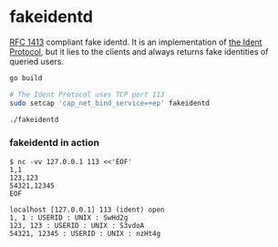 fakeidentd
========
[RFC 1413] compliant fake identd. It is an implementation of [the Ident
Protocol][RFC 1413], but it lies to the clients and always returns fake
identities of queried users.

```bash
go build

# The Ident Protocol uses TCP port 113
sudo setcap 'cap_net_bind_service=+ep' fakeidentd

./fakeidentd
```

### fakeidentd in action
```console
$ nc -vv 127.0.0.1 113 <<'EOF'
1,1
123,123
54321,12345
EOF

localhost [127.0.0.1] 113 (ident) open
1, 1 : USERID : UNIX : SwHd2g         
123, 123 : USERID : UNIX : S3vdoA     
54321, 12345 : USERID : UNIX : nzHt4g      
```

[RFC 1413]: https://datatracker.ietf.org/doc/html/rfc1413
